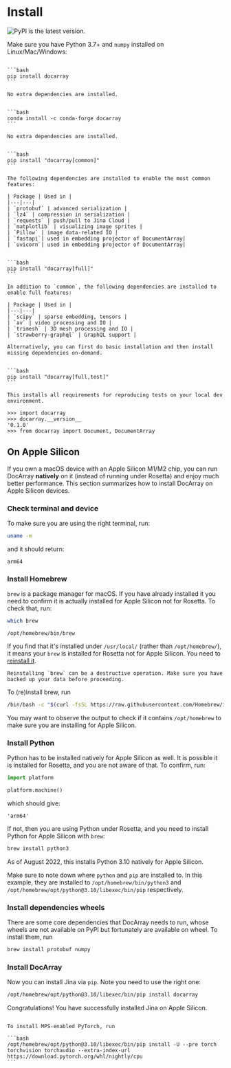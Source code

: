 # Install

<!-- start frontpage-install -->
![PyPI](https://img.shields.io/pypi/v/docarray?color=%23ffffff&label=%20) is the latest version.

Make sure you have Python 3.7+ and `numpy` installed on Linux/Mac/Windows:

````{tab} Basic install

```bash
pip install docarray
```

No extra dependencies are installed.
````

````{tab} Basic install via Conda

```bash
conda install -c conda-forge docarray
```

No extra dependencies are installed.
````

````{tab} Common install

```bash
pip install "docarray[common]"
```

The following dependencies are installed to enable the most common features:

| Package | Used in |
|---|---|
| `protobuf` | advanced serialization |
| `lz4` | compression in serialization |
| `requests` | push/pull to Jina Cloud |
| `matplotlib` | visualizing image sprites |
| `Pillow` | image data-related IO |
| `fastapi`| used in embedding projector of DocumentArray|
| `uvicorn`| used in embedding projector of DocumentArray|

````

````{tab} Full install

```bash
pip install "docarray[full]"
```

In addition to `common`, the following dependencies are installed to enable full features:

| Package | Used in |
|---|---|
| `scipy` | sparse embedding, tensors |
| `av` | video processing and IO |
| `trimesh` | 3D mesh processing and IO |
| `strawberry-graphql` | GraphQL support |

Alternatively, you can first do basic installation and then install missing dependencies on-demand. 
````

````{tab} Development install

```bash
pip install "docarray[full,test]"
```

This installs all requirements for reproducing tests on your local dev environment.
````


```pycon
>>> import docarray
>>> docarray.__version__
'0.1.0'
>>> from docarray import Document, DocumentArray
```


<!-- end frontpage-install -->


## On Apple Silicon

If you own a macOS device with an Apple Silicon M1/M2 chip, you can run DocArray **natively** on it (instead of running under Rosetta) and enjoy much better performance. This section summarizes how to install DocArray on Apple Silicon devices.

### Check terminal and device

To make sure you are using the right terminal, run:

```bash
uname -m
```

and it should return:

```text
arm64
```


### Install Homebrew

`brew` is a package manager for macOS. If you have already installed it you need to confirm it is actually installed for Apple Silicon not for Rosetta. To check that, run:

```bash
which brew
```

```text
/opt/homebrew/bin/brew
```

If you find that it's installed under `/usr/local/` (rather than `/opt/homebrew/`), it means your `brew` is installed for Rosetta not for Apple Silicon. You need to [reinstall it](https://apple.stackexchange.com/a/410829).

```{danger}
Reinstalling `brew` can be a destructive operation. Make sure you have backed up your data before proceeding.
```

To (re)install brew, run

```bash
/bin/bash -c "$(curl -fsSL https://raw.githubusercontent.com/Homebrew/install/HEAD/install.sh)"
```

You may want to observe the output to check if it contains `/opt/homebrew` to make sure you are installing for Apple Silicon.

### Install Python

Python has to be installed natively for Apple Silicon as well. It is possible it is installed for Rosetta, and you are not aware of that. To confirm, run:

```python
import platform

platform.machine()
```

which should give:

```text
'arm64'
```

If not, then you are using Python under Rosetta, and you need to install Python for Apple Silicon with `brew`:


```bash
brew install python3
```

As of August 2022, this installs Python 3.10 natively for Apple Silicon.

Make sure to note down where `python` and `pip` are installed to. In this example, they are installed to `/opt/homebrew/bin/python3` and `/opt/homebrew/opt/python@3.10/libexec/bin/pip` respectively.

### Install dependencies wheels

There are some core dependencies that DocArray needs to run, whose wheels are not available on PyPI but fortunately are available on wheel. To install them, run

```bash
brew install protobuf numpy
```

### Install DocArray

Now you can install Jina via `pip`. Note you need to use the right one:

```bash
/opt/homebrew/opt/python@3.10/libexec/bin/pip install docarray
```

Congratulations! You have successfully installed Jina on Apple Silicon.

````{tip}

To install MPS-enabled PyTorch, run

```bash
/opt/homebrew/opt/python@3.10/libexec/bin/pip install -U --pre torch torchvision torchaudio --extra-index-url https://download.pytorch.org/whl/nightly/cpu
```
````
